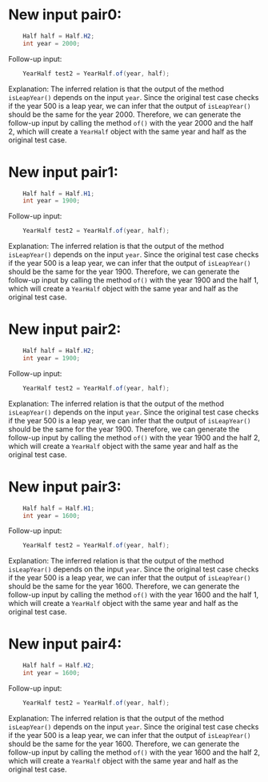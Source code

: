 # New input pair0:
```java
    Half half = Half.H2;
    int year = 2000;
```
Follow-up input:
```java
    YearHalf test2 = YearHalf.of(year, half);
```
Explanation:
The inferred relation is that the output of the method `isLeapYear()` depends on the input `year`. Since the original test case checks if the year 500 is a leap year, we can infer that the output of `isLeapYear()` should be the same for the year 2000. Therefore, we can generate the follow-up input by calling the method `of()` with the year 2000 and the half 2, which will create a `YearHalf` object with the same year and half as the original test case.

# New input pair1:
```java
    Half half = Half.H1;
    int year = 1900;
```
Follow-up input:
```java
    YearHalf test2 = YearHalf.of(year, half);
```
Explanation:
The inferred relation is that the output of the method `isLeapYear()` depends on the input `year`. Since the original test case checks if the year 500 is a leap year, we can infer that the output of `isLeapYear()` should be the same for the year 1900. Therefore, we can generate the follow-up input by calling the method `of()` with the year 1900 and the half 1, which will create a `YearHalf` object with the same year and half as the original test case.

# New input pair2:
```java
    Half half = Half.H2;
    int year = 1900;
```
Follow-up input:
```java
    YearHalf test2 = YearHalf.of(year, half);
```
Explanation:
The inferred relation is that the output of the method `isLeapYear()` depends on the input `year`. Since the original test case checks if the year 500 is a leap year, we can infer that the output of `isLeapYear()` should be the same for the year 1900. Therefore, we can generate the follow-up input by calling the method `of()` with the year 1900 and the half 2, which will create a `YearHalf` object with the same year and half as the original test case.

# New input pair3:
```java
    Half half = Half.H1;
    int year = 1600;
```
Follow-up input:
```java
    YearHalf test2 = YearHalf.of(year, half);
```
Explanation:
The inferred relation is that the output of the method `isLeapYear()` depends on the input `year`. Since the original test case checks if the year 500 is a leap year, we can infer that the output of `isLeapYear()` should be the same for the year 1600. Therefore, we can generate the follow-up input by calling the method `of()` with the year 1600 and the half 1, which will create a `YearHalf` object with the same year and half as the original test case.

# New input pair4:
```java
    Half half = Half.H2;
    int year = 1600;
```
Follow-up input:
```java
    YearHalf test2 = YearHalf.of(year, half);
```
Explanation:
The inferred relation is that the output of the method `isLeapYear()` depends on the input `year`. Since the original test case checks if the year 500 is a leap year, we can infer that the output of `isLeapYear()` should be the same for the year 1600. Therefore, we can generate the follow-up input by calling the method `of()` with the year 1600 and the half 2, which will create a `YearHalf` object with the same year and half as the original test case.

